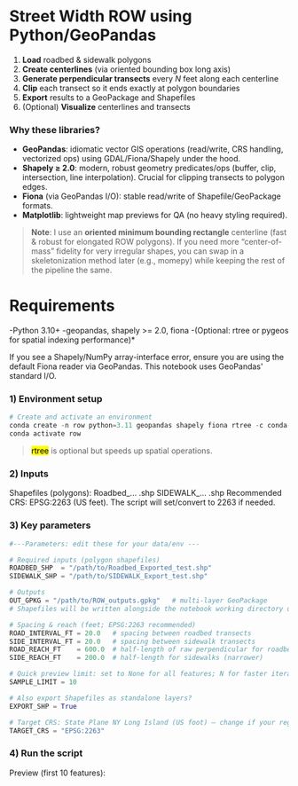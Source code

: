 # Street Width ROW using Python/GeoPandas

1. **Load** roadbed & sidewalk polygons
2. **Create centerlines** (via oriented bounding box long axis)
3. **Generate perpendicular transects** every _N_ feet along each centerline
4. **Clip** each transect so it ends exactly at polygon boundaries
5. **Export** results to a GeoPackage and Shapefiles
6. (Optional) **Visualize** centerlines and transects

### Why these libraries?
- **GeoPandas**: idiomatic vector GIS operations (read/write, CRS handling, vectorized ops) using GDAL/Fiona/Shapely under the hood.
- **Shapely ≥ 2.0**: modern, robust geometry predicates/ops (buffer, clip, intersection, line interpolation). Crucial for clipping transects to polygon edges.
- **Fiona** (via GeoPandas I/O): stable read/write of Shapefile/GeoPackage formats.
- **Matplotlib**: lightweight map previews for QA (no heavy styling required).

> **Note**: I use an **oriented minimum bounding rectangle** centerline (fast & robust for elongated ROW polygons). If you need more “center-of-mass” fidelity for very irregular shapes, you can swap in a skeletonization method later (e.g., momepy) while keeping the rest of the pipeline the same.

# Requirements
-Python 3.10+
-geopandas, shapely >= 2.0, fiona
-(Optional: rtree or pygeos for spatial indexing performance)*

If you see a Shapely/NumPy array-interface error, ensure you are using the default Fiona reader via GeoPandas. This notebook uses GeoPandas' standard I/O.

### 1) Environment setup

```python
# Create and activate an environment
conda create -n row python=3.11 geopandas shapely fiona rtree -c conda-forge
conda activate row
```
><mark>rtree</mark> is optional but speeds up spatial operations.

### 2) Inputs

Shapefiles (polygons):
Roadbed_... .shp
SIDEWALK_... .shp
Recommended CRS: EPSG:2263 (US feet). The script will set/convert to 2263 if needed.

### 3) Key parameters

```python
#---Parameters: edit these for your data/env ---

# Required inputs (polygon shapefiles)
ROADBED_SHP  = "/path/to/Roadbed_Exported_test.shp"
SIDEWALK_SHP = "/path/to/SIDEWALK_Export_test.shp"

# Outputs
OUT_GPKG = "/path/to/ROW_outputs.gpkg"   # multi-layer GeoPackage
# Shapefiles will be written alongside the notebook working directory unless you change the paths below.

# Spacing & reach (feet; EPSG:2263 recommended)
ROAD_INTERVAL_FT = 20.0   # spacing between roadbed transects
SIDE_INTERVAL_FT = 20.0   # spacing between sidewalk transects
ROAD_REACH_FT    = 600.0  # half-length of raw perpendicular for roadbeds (longer = safer across wide ROW)
SIDE_REACH_FT    = 200.0  # half-length for sidewalks (narrower)

# Quick preview limit: set to None for all features; N for faster iteration
SAMPLE_LIMIT = 10

# Also export Shapefiles as standalone layers?
EXPORT_SHP = True

# Target CRS: State Plane NY Long Island (US foot) — change if your region differs
TARGET_CRS = "EPSG:2263"
```

### 4) Run the script

Preview (first 10 features):
